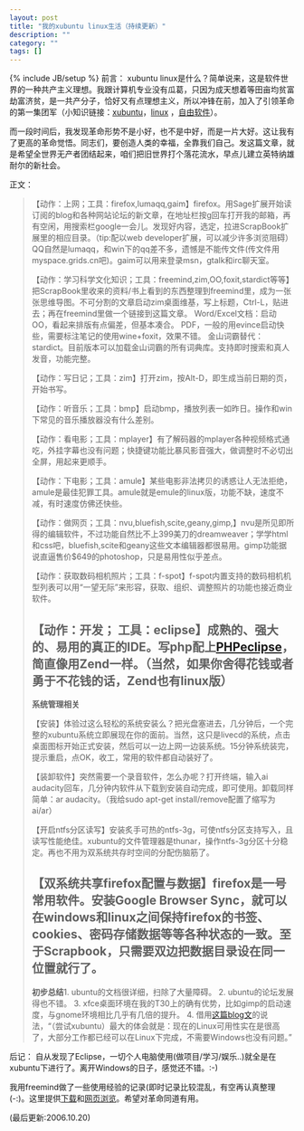 ```yaml
---
layout: post
title: "我的xubuntu linux生活（持续更新）"
description: ""
category: ""
tags: []
---
```

{% include JB/setup %}
前言：
xubuntu linux是什么？简单说来，这是软件世界的一种共产主义理想。我跟计算机专业没有瓜葛，只因为成天想着等田亩均贫富劫富济贫，是一共产分子，恰好又有点理想主义，所以冲锋在前，加入了引领革命的第一集团军（小知识链接：[xubuntu](http://www.surf-anon.com/index.php?__script_get_form=aHR0cDovL3poLndpa2lwZWRpYS5vcmcvd2lraS9TcGVjaWFsOlNlYXJjaA%253D%253D&search=xubuntu&go=%E8%BD%AC%E5%88%B0)，[linux](http://www.surf-anon.com/index.php?__script_get_form=aHR0cDovL3poLndpa2lwZWRpYS5vcmcvd2lraS9TcGVjaWFsOlNlYXJjaA%253D%253D&search=linux&go=%E8%BD%AC%E5%88%B0) ，[自由软件](http://www.gnu.org/philosophy/free-sw.cn.html)）。

而一段时间后，我发现革命形势不是小好，也不是中好，而是一片大好。这让我有了更高的革命觉悟。同志们，要创造人类的幸福，全靠我们自己。发这篇文章，就是希望全世界无产者团结起来，咱们把旧世界打个落花流水，早点儿建立英特纳雄耐尔的新社会。

正文：

> 【动作：上网；工具：firefox,lumaqq,gaim】firefox。用Sage扩展开始读订阅的blog和各种网站论坛的新文章，在地址栏按g回车打开我的邮箱，再有空闲，用搜索栏google一会儿。发现好内容，选定，拉进ScrapBook扩展里的相应目录。（tip:配以web developer扩展，可以减少许多浏览阻碍）
> QQ自然是lumaqq，和win下的qq差不多，遗憾是不能传文件(传文件用myspace.grids.cn吧)。gaim可以用来登录msn，gtalk和irc聊天室。
> 
> 【动作：学习科学文化知识；工具：freemind,zim,OO,foxit,stardict等等】把ScrapBook里收来的资料/书上看到的东西整理到freemind里，成为一张张思维导图。不可分割的文章启动zim桌面维基，写上标题，Ctrl-L，贴进去；再在freemind里做一个链接到这篇文章。
> Word/Excel文档：启动OO，看起来排版有点偏差，但基本凑合。
> PDF，一般的用evince启动快些，需要标注笔记的使用wine+foxit，效果不错。
> 金山词霸替代：stardict。目前版本可以加载金山词霸的所有词典库。支持即时搜索和真人发音，功能完整。
> 
> 【动作：写日记；工具：zim】打开zim，按Alt-D，即生成当前日期的页，开始书写。
> 
> 【动作：听音乐；工具：bmp】启动bmp，播放列表一如昨日。操作和win下常见的音乐播放器没有什么差别。
> 
> 【动作：看电影；工具：mplayer】有了解码器的mplayer各种视频格式通吃，外挂字幕也没有问题；快捷键功能比暴风影音强大，做调整时不必切出全屏，用起来更顺手。
> 
> 【动作：下电影；工具：amule】某些电影非法拷贝的诱惑让人无法拒绝，amule是最佳犯罪工具。amule就是emule的linux版，功能不缺，速度不减，有时速度仿佛还快些。
> 
> 【动作：做网页；工具：nvu,bluefish,scite,geany,gimp,】nvu是所见即所得的编辑软件，不过功能自然比不上399美刀的dreamweaver；学学html和css吧，bluefish,scite和geany这些文本编辑器都很易用。gimp功能据说直逼售价$649的photoshop，只是易用性似乎差点。
> 
> 【动作：获取数码相机照片；工具：f-spot】f-spot内置支持的数码相机机型列表可以用“一望无际”来形容，获取、组织、调整照片的功能也接近商业软件。
> 
> 【动作：开发； 工具：eclipse】成熟的、强大的、易用的真正的IDE。写php配上[PHPeclipse](http://www.phpeclipse.de)，简直像用Zend一样。（当然，如果你舍得花钱或者勇于不花钱的话，Zend也有linux版）
> -----------------------------------------
> **系统管理相关**
> 
> 【安装】体验过这么轻松的系统安装么？把光盘塞进去，几分钟后，一个完整的xubuntu系统立即展现在你的面前。当然，这只是livecd的系统，点击桌面图标开始正式安装，然后可以一边上网一边装系统。15分钟系统装完，提示重启，点OK，收工，常用的软件都自动装好了。
> 
> 【装卸软件】突然需要一个录音软件，怎么办呢？打开终端，输入ai audacity回车，几分钟内软件从下载到安装自动完成，即可使用。卸载同样简单：ar audacity。（我给sudo apt-get install/remove配置了缩写为ai/ar）
> 
> 【开启ntfs分区读写】安装炙手可热的ntfs-3g，可使ntfs分区支持写入，且读写性能绝佳。xubuntu的文件管理器是thunar，操作ntfs-3g分区十分稳定。再也不用为双系统共存时空间的分配伤脑筋了。
> 
> 【双系统共享firefox配置与数据】firefox是一号常用软件。安装Google Browser Sync，就可以在windows和linux之间保持firefox的书签、cookies、密码存储数据等等各种状态的一致。至于Scrapbook，只需要双边把数据目录设在同一位置就行了。
> -----------------------------------------
> **初步总结**1. ubuntu的文档很详细，扫除了大量障碍。
> 2. ubuntu的论坛发展得也不错。
> 3. xfce桌面环境在我的T30上的确有优势，比如gimp的启动速度，与gnome环境相比几乎有几倍的提升。
> 4. 借用[这篇blog文](http://blog.csdn.net/group/raptor/content366901.aspx)的说法，“（尝试xubuntu）最大的体会就是：现在的Linux可用性实在是很高了，大部分工作都已经可以在Linux下完成，不需要Windows也没有问题。”


后记：
自从发现了Eclipse，一切个人电脑使用(做项目/学习/娱乐..)就全是在xubuntu下进行了。离开Windows的日子，感觉还不错。:-)

我用freemind做了一些使用经验的记录(即时记录比较混乱，有空再认真整理(-:)。这里提供[下载](http://liuxun.googlepages.com/my_xubuntu_linux.mm)和[网页浏览](http://liuxun.yi.org/html/my_xubuntu_linux.html)。希望对革命同道有用。

(最后更新:2006.10.20)